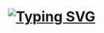 <h1 align="center"> <a href="https://git.io/typing-svg"><img src="https://readme-typing-svg.herokuapp.com?font=Fira+Code&pause=1000&color=008000&width=435&lines=Self-improvement+is+a+lifelong+process.;%E5%B0%8F%E6%9D%A8%E5%90%8C%E5%AD%A6%E7%A5%9D%E6%82%A8%E4%BB%8A%E5%A4%A9%E7%94%9F%E6%B4%BB%E6%84%89%E5%BF%AB%EF%BC%81&center=true&size=27" alt="Typing SVG" /></a> </h1>

<!--
**yangxin1999/yangxin1999** is a ✨ _special_ ✨ repository because its `README.md` (this file) appears on your GitHub profile.

Here are some ideas to get you started:

- 🔭 I’m currently working on ...
- 🌱 I’m currently learning ...
- 👯 I’m looking to collaborate on ...
- 🤔 I’m looking for help with ...
- 💬 Ask me about ...
- 📫 How to reach me: ...
- 😄 Pronouns: ...
- ⚡ Fun fact: ...
-->
